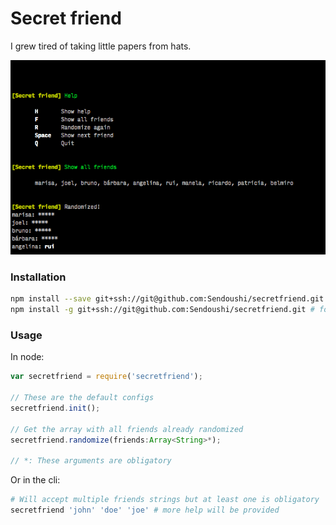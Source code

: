 # Secret friend
I grew tired of taking little papers from hats.

![Screenshot](/screen.png)

### Installation
```bash
npm install --save git+ssh://git@github.com:Sendoushi/secretfriend.git # for node
npm install -g git+ssh://git@github.com:Sendoushi/secretfriend.git # for cli
```

### Usage
In node:
```js
var secretfriend = require('secretfriend');

// These are the default configs
secretfriend.init();

// Get the array with all friends already randomized
secretfriend.randomize(friends:Array<String>*);

// *: These arguments are obligatory
```

Or in the cli:
```bash
# Will accept multiple friends strings but at least one is obligatory
secretfriend 'john' 'doe' 'joe' # more help will be provided
```
